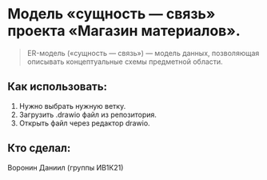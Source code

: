 # Модель «сущность — связь» проекта «Магазин материалов».
> ER-модель («сущность — связь») — модель данных, позволяющая описывать концептуальные схемы предметной области.
## Как использовать:
1. Нужно выбрать нужную ветку.
2. Загрузить .drawio файл из репозитория.
3. Открыть файл через редактор drawio.
## Кто сделал:
Воронин Даниил (группы ИВ1К21)
